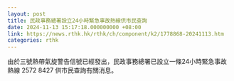 ```yaml
---
layout: post
title: 民政事務總署設立24小時緊急事故熱線供市民查詢
date: 2024-11-13 15:17:18.000000000 +08:00
link: https://news.rthk.hk/rthk/ch/component/k2/1778868-20241113.htm
categories: rthk
---
```


由於三號熱帶氣旋警告信號已經發出，民政事務總署已設立一條24小時緊急事故熱線 2572 8427 供市民查詢有關消息。
